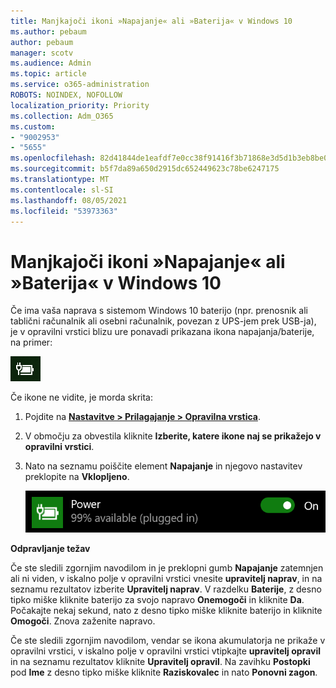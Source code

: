 ```yaml
---
title: Manjkajoči ikoni »Napajanje« ali »Baterija« v Windows 10
ms.author: pebaum
author: pebaum
manager: scotv
ms.audience: Admin
ms.topic: article
ms.service: o365-administration
ROBOTS: NOINDEX, NOFOLLOW
localization_priority: Priority
ms.collection: Adm_O365
ms.custom:
- "9002953"
- "5655"
ms.openlocfilehash: 82d41844de1eafdf7e0cc38f91416f3b71868e3d5d1b3eb8be0f10abd701ddc8
ms.sourcegitcommit: b5f7da89a650d2915dc652449623c78be6247175
ms.translationtype: MT
ms.contentlocale: sl-SI
ms.lasthandoff: 08/05/2021
ms.locfileid: "53973363"
---
```

# <a name="power-or-battery-icon-missing-in-windows-10"></a>Manjkajoči ikoni »Napajanje« ali »Baterija« v Windows 10

Če ima vaša naprava s sistemom Windows 10 baterijo (npr. prenosnik ali tablični računalnik ali osebni računalnik, povezan z UPS-jem prek USB-ja), je v opravilni vrstici blizu ure ponavadi prikazana ikona napajanja/baterije, na primer:

![Ikona »Baterija«](media/battery-icon.png)

Če ikone ne vidite, je morda skrita:

1. Pojdite na **[Nastavitve > Prilagajanje > Opravilna vrstica](ms-settings:taskbar?activationSource=GetHelp)**.

2. V območju za obvestila kliknite **Izberite, katere ikone naj se prikažejo v opravilni vrstici**.

3. Nato na seznamu poiščite element **Napajanje** in njegovo nastavitev preklopite na **Vklopljeno**.

    ![Prikažite ikono »Napajanje« v opravilni vrstici](media/power-icon-on.png)

**Odpravljanje težav**

Če ste sledili zgornjim navodilom in je preklopni gumb **Napajanje** zatemnjen ali ni viden, v iskalno polje v opravilni vrstici vnesite **upravitelj naprav**, in na seznamu rezultatov izberite **Upravitelj naprav**. V razdelku **Baterije**, z desno tipko miške kliknite baterijo za svojo napravo **Onemogoči** in kliknite **Da**. Počakajte nekaj sekund, nato z desno tipko miške kliknite baterijo in kliknite **Omogoči**. Znova zaženite napravo.

Če ste sledili zgornjim navodilom, vendar se ikona akumulatorja ne prikaže v opravilni vrstici, v iskalno polje v opravilni vrstici vtipkajte **upravitelj opravil** in na seznamu rezultatov kliknite **Upravitelj opravil**. Na zavihku **Postopki** pod **Ime** z desno tipko miške kliknite **Raziskovalec** in nato **Ponovni zagon**.
